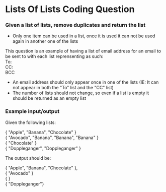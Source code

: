 # Lists Of Lists Coding Question

### Given a list of lists, remove duplicates and return the list
* Only one item can be used in a list, once it is used it can not be used again in another one of the lists

This question is an example of having a list of email address for an email to be sent to with each list reprensenting as such:</br>
To:</br>
CC:</br>
BCC

* An email address should only appear once in one of the lists (IE: It can not appear in both the "To" list and the "CC" list)
* The number of lists should not change, so even if a list is empty it should be returned as an empty list

### Example input/output 

 Given the following lists:</br>
 
{ "Apple", "Banana", "Chocolate" }</br>
{ "Avocado", "Banana", "Banana", "Banana" }</br>
{ "Chocolate" }</br>
{ "Doppleganger", "Doppleganger" } 

The output should be:</br>
    
{ "Apple", "Banana", "Chocolate" },</br>
{ "Avocado" }</br>
{ }</br>
{ "Doppleganger"}
